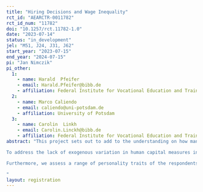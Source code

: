 ```yaml
---
title: "Hiring Decisions and Wage Inequality"
rct_id: "AEARCTR-0011782"
rct_id_num: "11782"
doi: "10.1257/rct.11782-1.0"
date: "2023-07-14"
status: "in_development"
jel: "M51, J24, J31, J62"
start_year: "2023-07-15"
end_year: "2024-07-15"
pi: "Jan Nimczik"
pi_other:
  1:
    - name: Harald  Pfeifer
    - email: Harald.Pfeifer@bibb.de
    - affiliation: Federal Institute for Vocational Education and Training, Maastricht University
  2:
    - name: Marco Caliendo
    - email: caliendo@uni-potsdam.de
    - affiliation: University of Potsdam
  3:
    - name: Carolin  Linkh
    - email: Carolin.Linckh@bibb.de
    - affiliation: Federal Institute for Vocational Education and Training, Maastricht University
abstract: "This project sets out to add to the understanding on how managers make their hiring and wage setting decisions in German establishments. We start from the question to what extent wages and hiring decisions depend on believes about the return to individual characteristics, in particular the returns to four different types of human capital (general human capital as well as firm-, occupation-, and task-specific experience). 
To address the lack of exogenous variation in human capital measures in observational data, we design a conjoint survey experiment that creates random variation in the characteristics of potential hires. We then let actual decision makers in German establishments evaluate these randomly generated candidate profiles. The conjoint survey experiment is anchored in the BIBB Cost-Benefit Survey 2022/23. We randomly vary the gender and expected performance of the potential hires as well as their general human capital, occupational experience, firm-specific experience, and task-specific experience. Based on random variation in these individual characteristics, we assess the perceived return to these different types of individual-level human capital. 
Furthermore, we assess a range of personality traits of the respondents and plan to analyze the interaction between the decision makers’ personality and their choices. Finally, we aim to link the data from our questionnaire to administrative linked employer-employee data from the German Institute for Employment Research (IAB). This link will allow us to quantify the contribution of (heterogeneity in) believes about the importance of different types of HC to overall wage inequality. 
"
layout: registration
---
```



